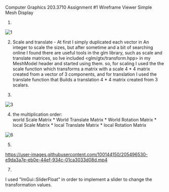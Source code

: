 Computer Graphics 203.3710 Assignment #1
Wireframe Viewer
Simple Mesh Display

1.
![1](https://user-images.githubusercontent.com/100144150/205489131-863b1c5e-bed4-4aa0-bccf-8d4dde1327a2.JPG)


2.
   Scale and translate - At first I simply duplicated each vector in An integer to scale the sizes, but after sometime and a bit of searching online I found there are
   useful tools in the glm library, such as scale and translate matrices, so Ive included <glm/gtx/transform.hpp> in my MeshModel header and started using them.
   so, for scaling I used the the scale function which transforms a matrix with a scale 4 * 4 matrix created from a vector of 3 components, and for translation I used
   the translate function that Builds a translation 4 * 4 matrix created from 3 scalars.
   
3.
![3](https://user-images.githubusercontent.com/100144150/205493823-c00265d1-6e59-4303-a759-5cb1c6cb3412.JPG)

4. the multiplication order:                      
   world Scale Matrix * World Translate Matrix * World Rotation Matrix *  local Scale Matrix * local Translate Matrix * local Rotation Matrix
 
 ![6](https://user-images.githubusercontent.com/100144150/205494149-84cc4c53-341d-47e7-a314-83322287953c.JPG)

 5.

https://user-images.githubusercontent.com/100144150/205496530-e9da3a7e-eb0e-44ef-934c-01ca3033d08d.mp4

7.
I used "ImGui::SliderFloat" in order to implement a slider to change the transformation values.
 
 
                            

